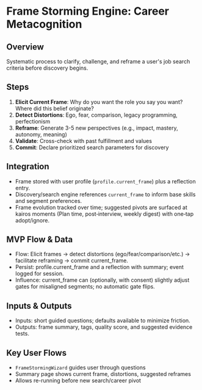 # Frame Storming Engine: Career Metacognition

## Overview
Systematic process to clarify, challenge, and reframe a user's job search criteria before discovery begins.

## Steps
1. **Elicit Current Frame**: Why do you want the role you say you want? Where did this belief originate?
2. **Detect Distortions**: Ego, fear, comparison, legacy programming, perfectionism
3. **Reframe**: Generate 3-5 new perspectives (e.g., impact, mastery, autonomy, meaning)
4. **Validate**: Cross-check with past fulfillment and values
5. **Commit**: Declare prioritized search parameters for discovery

## Integration
- Frame stored with user profile (`profile.current_frame`) plus a reflection entry.
- Discovery/search engine references `current_frame` to inform base skills and segment preferences.
- Frame evolution tracked over time; suggested pivots are surfaced at kairos moments (Plan time, post‑interview, weekly digest) with one‑tap adopt/ignore.

## MVP Flow & Data

- Flow: Elicit frames → detect distortions (ego/fear/comparison/etc.) → facilitate reframing → commit current_frame.
- Persist: profile.current_frame and a reflection with summary; event logged for session.
- Influence: current_frame can (optionally, with consent) slightly adjust gates for misaligned segments; no automatic gate flips.

## Inputs & Outputs

- Inputs: short guided questions; defaults available to minimize friction.
- Outputs: frame summary, tags, quality score, and suggested evidence tests.

## Key User Flows
- `FrameStormingWizard` guides user through questions
- Summary page shows current frame, distortions, suggested reframes
- Allows re-running before new search/career pivot
